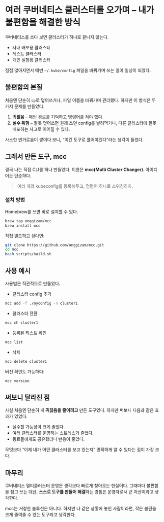 # 여러 쿠버네티스 클러스터를 오가며 – 내가 불편함을 해결한 방식

쿠버네티스를 쓰다 보면 클러스터가 하나로 끝나지 않는다.

- 사내 배포용 클러스터
- 테스트 클러스터
- 개인 실험용 클러스터

점점 많아지면서 매번 `~/.kube/config` 파일을 바꿔가며 쓰는 일이 일상이 되었다.

## 불편함의 본질

처음엔 단순히 `cp`로 덮어쓰거나, 파일 이름을 바꿔가며 관리했다.
하지만 이 방식은 두 가지 문제를 만들었다.

1. **귀찮음** – 매번 경로를 기억하고 명령어를 쳐야 했다.
2. **실수 위험** – 잘못 덮어쓰면 원래 쓰던 config를 날려먹거나, 다른 클러스터에 잘못 배포하는 사고로 이어질 수 있다.

사소한 번거로움이 쌓이다 보니, “이건 도구로 풀어야겠다”라는 생각이 들었다.

## 그래서 만든 도구, mcc

결국 나는 직접 CLI를 하나 만들었다. 이름은 **mcc(Multi Cluster Changer)**.
아이디어는 단순하다.

> 여러 개의 kubeconfig를 등록해두고, 명령어 하나로 스위칭하자.

### 설치 방법

Homebrew를 쓰면 바로 설치할 수 있다.

```bash
brew tap onggizam/mcc
brew install mcc
```

직접 빌드하고 싶다면:

```bash
git clone https://github.com/onggizam/mcc.git
cd mcc
bash scripts/build.sh
```

## 사용 예시

사용법은 직관적으로 만들었다.

- 클러스터 config 추가

```bash
mcc add -f ./myconfig -n cluster1
```

- 클러스터 전환

```bash
mcc ch cluster1
```

- 등록된 리스트 확인

```bash
mcc list
```

- 삭제

```bash
mcc delete cluster1
```

버전 확인도 가능하다:

```bash
mcc version
```

## 써보니 달라진 점

사실 처음엔 단순히 **내 귀찮음을 줄이려고** 만든 도구였다.
하지만 써보니 다음과 같은 효과가 있었다.

- 실수할 가능성이 크게 줄었다.
- 여러 클러스터를 운영하는 스트레스가 줄었다.
- 동료들에게도 공유했더니 반응이 좋았다.

무엇보다 “이제 내가 어떤 클러스터를 보고 있는지” 명확하게 알 수 있다는 점이 가장 크다.

## 마무리

쿠버네티스 멀티클러스터 운영은 생각보다 빠르게 찾아오는 현실이다.
그때마다 불편함을 참고 쓰는 대신, **스스로 도구를 만들어 해결**하는 경험은 운영자로서 큰 자산이라고 생각한다.

mcc는 거창한 솔루션은 아니다. 하지만 나 같은 상황에 놓인 사람이라면, 작은 불편을 크게 줄여줄 수 있는 도구라고 생각한다.

